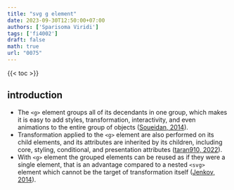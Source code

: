 ```yaml
---
title: "svg g element"
date: 2023-09-30T12:50:00+07:00
authors: ['Sparisoma Viridi']
tags: ['fi4002']
draft: false
math: true
url: "0075"
---
```

{{< toc >}}


## introduction
+ The `<g>` element groups all of its decendants in one group, which makes it is easy to add styles, transformation, interactivity, and even animations to the entire group of objects ([Soueidan, 2014](https://www.sarasoueidan.com/blog/structuring-grouping-referencing-in-svg/)).
+ Transformation applied to the `<g>` element are also performed on its child elements, and its attributes are inherited by its children, including core, styling, conditional, and presentation attributes ([taran910, 2022](https://www.geeksforgeeks.org/svg-g-element/)).
+ With `<g>` element the grouped elements can be reused as if they were a single element, that is an advantage compared to a nested `<svg>` element which cannot be the target of transformation itself ([Jenkov, 2014](https://jenkov.com/tutorials/svg/g-element.html)).